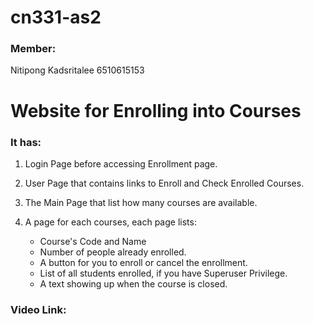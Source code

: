 # cn331-as2

### Member: 
Nitipong Kadsritalee 6510615153

# Website for Enrolling into Courses

### It has:

1. Login Page before accessing Enrollment page.
1. User Page that contains links to Enroll and Check Enrolled Courses.
1. The Main Page that list how many courses are available.
1. A page for each courses, each page lists:

    - Course's Code and Name
    - Number of people already enrolled.
    - A button for you to enroll or cancel the enrollment.
    - List of all students enrolled, if you have Superuser Privilege.
    - A text showing up when the course is closed.

### Video Link:
